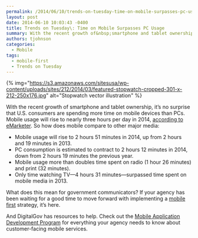 ```yaml
---
permalink: /2014/06/10/trends-on-tuesday-time-on-mobile-surpasses-pc-usage/
layout: post
date: 2014-06-10 10:03:43 -0400
title: Trends on Tuesday\: Time on Mobile Surpasses PC Usage
summary: With the recent growth of&nbsp;smartphone and tablet ownership, it&rsquo;s no surprise that U.S. consumers are spending more time on mobile devices than PCs. Mobile usage will rise to nearly three hours per day in 2014, according to eMarketer. So how does mobile compare to other major media\: Mobile usage will rise to 2 hours 51
authors: tjohnson
categories:
  - Mobile
tags:
  - mobile-first
  - Trends on Tuesday
---
```


{% img="https://s3.amazonaws.com/sitesusa/wp-content/uploads/sites/212/2014/03/featured-stopwatch-cropped-301-x-212-250x176.jpg" alt="Stopwatch vector illustration" %} 

With the recent growth of smartphone and tablet ownership, it’s no surprise that U.S. consumers are spending more time on mobile devices than PCs. Mobile usage will rise to nearly three hours per day in 2014, <a title="eMarketer" href="http://mobithinking.com/blog/mobile-overtakes-pc-usa" target="_blank">according to eMarketer</a>. So how does mobile compare to other major media:

  * Mobile usage will rise to 2 hours 51 minutes in 2014, up from 2 hours and 19 minutes in 2013.
  * PC consumption is estimated to contract to 2 hours 12 minutes in 2014, down from 2 hours 19 minutes the previous year.
  * Mobile usage more than doubles time spent on radio (1 hour 26 minutes) and print (32 minutes).
  * Only time watching TV—4 hours 31 minutes—surpassed time spent on mobile media in 2013.

What does this mean for government communicators? If your agency has been waiting for a good time to move forward with implementing a [mobile first](https://www.WHATEVER/2012/08/03/mobile-first-webinar-recap/ "Mobile First Webinar Recap") strategy, it’s here.

And DigitalGov has resources to help. Check out the [Mobile Application Development Program](https://www.WHATEVER/resources/mobile-application-development-program/ "Mobile Application Development Program") for everything your agency needs to know about customer-facing mobile services.